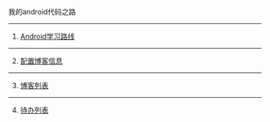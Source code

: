  我的android代码之路 


---

1. [Android学习路线](https://mp.weixin.qq.com/s/XREOq821aaY0gwrlwrOQJA)

---

2. [配置博客信息](https://www.jianshu.com/p/701b1095da11)

---

3. [博客列表](bolg_list.md)

---

4. [待办列表](mytodolist.md)

